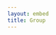 ```yaml
---
layout: embed 
title: Group 
---
```


<iframe id="ll_forum_embed"
 src="javascript:void(0)"
 scrolling="no"
 frameborder="0">
 width="100%"
 height="100%">
</iframe>

<!-- <script type="text/javascript">
 document.getElementById("forum_embed").src =
  "https://groups.google.com/forum/embed/?place=forum/lambda-ladies-functional" +
  "&showsearch=true&showpopout=true&domain=lambdaladies.com&parenturl=" +
  encodeURIComponent(window.location.href);
</script> -->

<script type="text/javascript">
 document.getElementById("ll_forum_embed").src =
  "https://groups.google.com/forum/embed/?place=forum/lambda-ladies-functional" +
  "&showsearch=true&showpopout=true";
</script>

